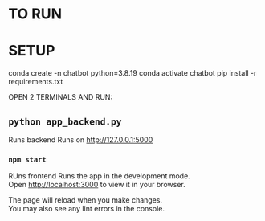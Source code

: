 # TO RUN
# SETUP
conda create -n chatbot python=3.8.19
conda activate chatbot
pip install -r requirements.txt

OPEN 2 TERMINALS AND RUN:

## `python app_backend.py`
Runs backend 
Runs on http://127.0.0.1:5000 


### `npm start` 
RUns frontend 
Runs the app in the development mode.\
Open [http://localhost:3000](http://localhost:3000) to view it in your browser.

The page will reload when you make changes.\
You may also see any lint errors in the console.
